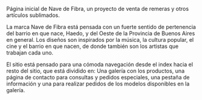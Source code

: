 Página inicial de Nave de Fibra, un proyecto de venta de remeras y otros artículos sublimados. 

La marca Nave de Fibra está pensada con un fuerte sentido de pertenencia del barrio en que nace, Haedo, y del Oeste de la Provincia de Buenos Aires en general. Los diseños son inspirados por la música, la cultura popular, el cine y el barrio en que nacen, de donde también son los artistas que trabajan cada uno.

El sitio está pensado para una cómoda navegación desde el index hacia el resto del sitio, que está dividido en: Una galería con los productos, una página de contacto para consultas y pedidos especiales, una pestaña de información y una para realizar pedidos de los modelos disponibles en la galería.
